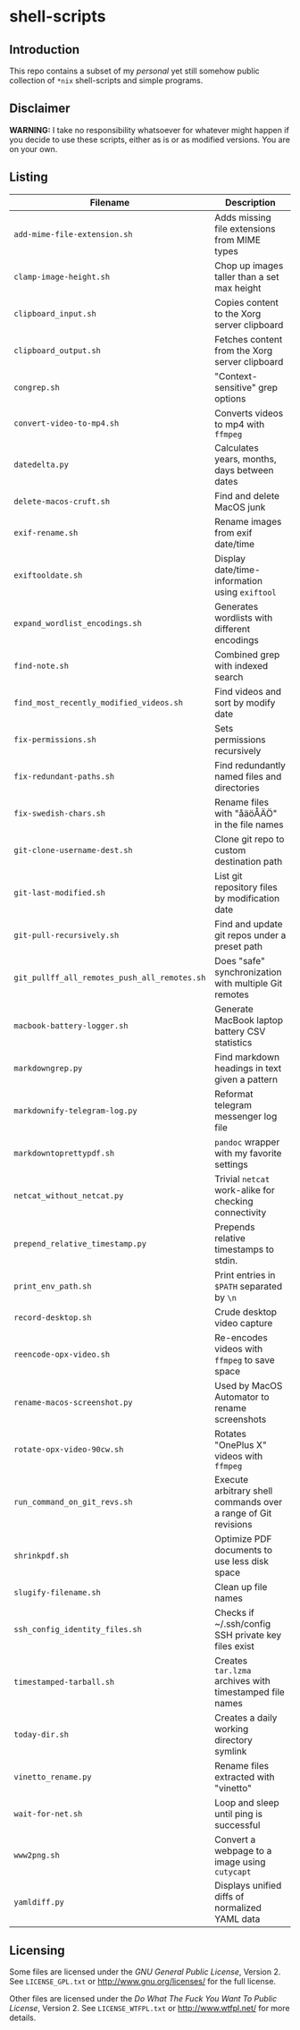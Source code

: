 shell-scripts
=============

Introduction
------------
This repo contains a subset of my *personal* yet still somehow public
collection of `*nix` shell-scripts and simple programs.


Disclaimer
----------
**WARNING:**
I take no responsibility whatsoever for whatever might happen if you decide to
use these scripts, either as is or as modified versions.  You are on your own.


Listing
-------

| **Filename**                            | **Description**                                         |
| --------------------------------------- | ------------------------------------------------------- |
| `add-mime-file-extension.sh`            | Adds missing file extensions from MIME types            |
| `clamp-image-height.sh`                 | Chop up images taller than a set max height             |
| `clipboard_input.sh`                    | Copies content to the Xorg server clipboard             |
| `clipboard_output.sh`                   | Fetches content from the Xorg server clipboard          |
| `congrep.sh`                            | "Context-sensitive" grep options                        |
| `convert-video-to-mp4.sh`               | Converts videos to mp4 with `ffmpeg`                    |
| `datedelta.py`                          | Calculates years, months, days between dates            |
| `delete-macos-cruft.sh`                 | Find and delete MacOS junk                              |
| `exif-rename.sh`                        | Rename images from exif date/time                       |
| `exiftooldate.sh`                       | Display date/time-information using `exiftool`          |
| `expand_wordlist_encodings.sh`          | Generates wordlists with different encodings            |
| `find-note.sh`                          | Combined grep with indexed search                       |
| `find_most_recently_modified_videos.sh` | Find videos and sort by modify date                     |
| `fix-permissions.sh`                    | Sets permissions recursively                            |
| `fix-redundant-paths.sh`                | Find redundantly named files and directories            |
| `fix-swedish-chars.sh`                  | Rename files with "åäöÅÄÖ" in the file names            |
| `git-clone-username-dest.sh`            | Clone git repo to custom destination path               |
| `git-last-modified.sh`                  | List git repository files by modification date          |
| `git-pull-recursively.sh`               | Find and update git repos under a preset path           |
| `git_pullff_all_remotes_push_all_remotes.sh` | Does "safe" synchronization with multiple Git remotes |
| `macbook-battery-logger.sh`             | Generate MacBook laptop battery CSV statistics          |
| `markdowngrep.py`                       | Find markdown headings in text given a pattern          |
| `markdownify-telegram-log.py`           | Reformat telegram messenger log file                    |
| `markdowntoprettypdf.sh`                | `pandoc` wrapper with my favorite settings              |
| `netcat_without_netcat.py`              | Trivial `netcat` work-alike for checking connectivity   |
| `prepend_relative_timestamp.py`         | Prepends relative timestamps to stdin.                  |
| `print_env_path.sh`                     | Print entries in `$PATH` separated by `\n`              |
| `record-desktop.sh`                     | Crude desktop video capture                             |
| `reencode-opx-video.sh`                 | Re-encodes videos with `ffmpeg` to save space           |
| `rename-macos-screenshot.py`            | Used by MacOS Automator to rename screenshots           |
| `rotate-opx-video-90cw.sh`              | Rotates "OnePlus X" videos with `ffmpeg`                |
| `run_command_on_git_revs.sh`            | Execute arbitrary shell commands over a range of Git revisions |
| `shrinkpdf.sh`                          | Optimize PDF documents to use less disk space           |
| `slugify-filename.sh`                   | Clean up file names                                     |
| `ssh_config_identity_files.sh`          | Checks if ~/.ssh/config SSH private key files exist     |
| `timestamped-tarball.sh`                | Creates `tar.lzma` archives with timestamped file names |
| `today-dir.sh`                          | Creates a daily working directory symlink               |
| `vinetto_rename.py`                     | Rename files extracted with "vinetto"                   |
| `wait-for-net.sh`                       | Loop and sleep until ping is successful                 |
| `www2png.sh`                            | Convert a webpage to a image using `cutycapt`           |
| `yamldiff.py`                           | Displays unified diffs of normalized YAML data          |


Licensing
---------
Some files are licensed under the *GNU General Public License*, Version 2.
See `LICENSE_GPL.txt` or <http://www.gnu.org/licenses/> for the full license.

Other files are licensed under the *Do What The Fuck You Want To Public
License*, Version 2.  See `LICENSE_WTFPL.txt` or <http://www.wtfpl.net/>
for more details.
